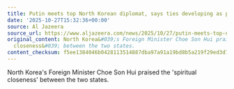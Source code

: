 ```yaml
---
title: Putin meets top North Korean diplomat, says ties developing as planned
date: '2025-10-27T15:32:36+00:00'
source: Al Jazeera
source_url: https://www.aljazeera.com/news/2025/10/27/putin-meets-top-north-korean-diplomat-says-ties-developing-as-planned?traffic_source=rss
original_content: North Korea&#039;s Foreign Minister Choe Son Hui praised the &#039;spiritual
  closeness&#039; between the two states.
content_checksum: f5ee1384046b0428113514887dba97a91a19bd8b5a219f29ed3d77b2f169582b
---
```


North Korea's Foreign Minister Choe Son Hui praised the 'spiritual closeness' between the two states.

